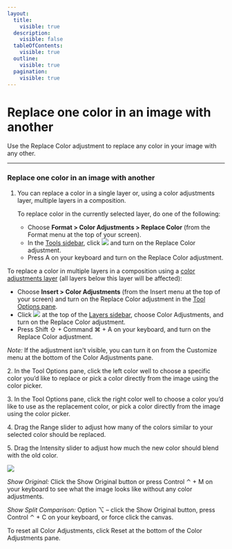 ```yaml
---
layout:
  title:
    visible: true
  description:
    visible: false
  tableOfContents:
    visible: true
  outline:
    visible: true
  pagination:
    visible: true
---
```


# Replace one color in an image with another

Use the Replace Color adjustment to replace any color in your image with any other.

***

### Replace one color in an image with another

1.  You can replace a color in a single layer or, using a color adjustments layer, multiple layers in a composition.

    To replace color in the currently selected layer, do one of the following:

    * Choose **Format > Color Adjustments > Replace Color** (from the Format menu at the top of your screen).
    * In the [Tools sidebar](https://www.pixelmator.com/support/guide/pixelmator-pro/#glossary), click ![](https://help.pixelmator.com/pixelmator-pro/3.5/assets/English/1581000192000.png) and turn on the Replace Color adjustment.
    * Press A on your keyboard and turn on the Replace Color adjustment.

To replace a color in multiple layers in a composition using a [color adjustments layer](https://www.pixelmator.com/support/guide/pixelmator-pro/1343) (all layers below this layer will be affected):

* Choose **Insert > Color Adjustments** (from the Insert menu at the top of your screen) and turn on the Replace Color adjustment in the [Tool Options pane](https://www.pixelmator.com/support/guide/pixelmator-pro/#glossary).
* Click ![](https://help.pixelmator.com/pixelmator-pro/3.5/assets/English/1648724547000.png) at the top of the [Layers sidebar](https://www.pixelmator.com/support/guide/pixelmator-pro/#glossary), choose Color Adjustments, and turn on the Replace Color adjustment.
* Press Shift ⇧ + Command ⌘ + A on your keyboard, and turn on the Replace Color adjustment.

_Note:_ If the adjustment isn't visible, you can turn it on from the Customize menu at the bottom of the Color Adjustments pane.

2\. In the Tool Options pane, click the left color well to choose a specific color you’d like to replace or pick a color directly from the image using the color picker.

3\. In the Tool Options pane, click the right color well to choose a color you’d like to use as the replacement color, or pick a color directly from the image using the color picker.

4\. Drag the Range slider to adjust how many of the colors similar to your selected color should be replaced.

5\. Drag the Intensity slider to adjust how much the new color should blend with the old color.

![](https://help.pixelmator.com/pixelmator-pro/3.5/assets/English/1605601033000.png)

_Show Original:_ Click the Show Original button or press Control ⌃ + M on your keyboard to see what the image looks like without any color adjustments.

_Show Split Comparison:_ Option ⌥ – click the Show Original button, press Control ⌃ + C on your keyboard, or force click the canvas.

To reset all Color Adjustments, click Reset at the bottom of the Color Adjustments pane.
